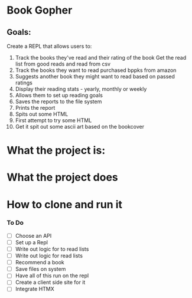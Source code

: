 # Book Gopher

## Goals:

Create a REPL that allows users to:

1. Track the books they've read and their rating of the book
   Get the read list from good reads and read from csv
2. Track the books they want to read
   purchased bppks from amazon
3. Suggests another book they might want to read based on passed ratings
4. Display their reading stats - yearly, monthly or weekly
5. Allows them to set up reading goals
6. Saves the reports to the file system
7. Prints the report
8. Spits out some HTML
9. First attempt to try some HTML
10. Get it spit out some ascii art based on the bookcover

# What the project is:

# What the project does

# How to clone and run it

### To Do

- [ ] Choose an API
- [ ] Set up a Repl
- [ ] Write out logic for to read lists
- [ ] Write out logic for read lists
- [ ] Recommend a book
- [ ] Save files on system
- [ ] Have all of this run on the repl
- [ ] Create a client side site for it
- [ ] Integrate HTMX
